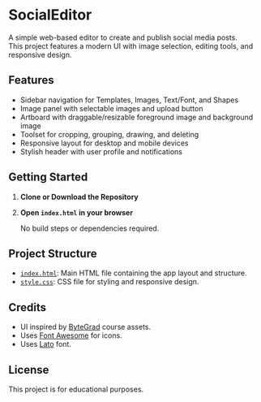 # SocialEditor

A simple web-based editor to create and publish social media posts.  
This project features a modern UI with image selection, editing tools, and responsive design.

## Features

- Sidebar navigation for Templates, Images, Text/Font, and Shapes
- Image panel with selectable images and upload button
- Artboard with draggable/resizable foreground image and background image
- Toolset for cropping, grouping, drawing, and deleting
- Responsive layout for desktop and mobile devices
- Stylish header with user profile and notifications

## Getting Started

1. **Clone or Download the Repository**

2. **Open `index.html` in your browser**

   No build steps or dependencies required.

## Project Structure

- [`index.html`](index.html): Main HTML file containing the app layout and structure.
- [`style.css`](style.css): CSS file for styling and responsive design.

## Credits

- UI inspired by [ByteGrad](https://bytegrad.com/) course assets.
- Uses [Font Awesome](https://fontawesome.com/) for icons.
- Uses [Lato](https://fonts.google.com/specimen/Lato) font.

## License

This project is for educational purposes.
